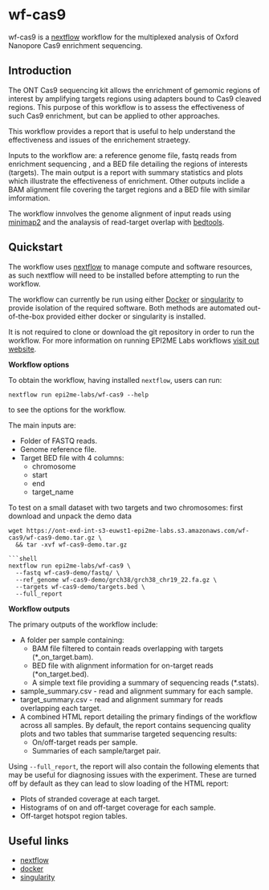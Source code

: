 # wf-cas9

wf-cas9 is a [nextflow](https://www.nextflow.io/) workflow
for the multiplexed analysis of Oxford Nanopore Cas9 enrichment sequencing. 
## Introduction
The ONT Cas9 sequencing kit allows the enrichment of gemomic
regions of interest by amplifying targets regions using adapters bound to Cas9 cleaved regions.
This purpose of this workflow is to assess the effectiveness of such Cas9 enrichment, 
but can be applied to other approaches. 

This workflow provides a report that is useful to help understand the effectiveness and issues
of the enrichement straetegy. 

Inputs to the workflow are: a reference genome file, fastq reads from enrichment sequencing ,
and a BED file detailing the regions of interests (targets).
The main output is a report with summary statistics and plots which illustrate 
the effectiveness of enrichment. Other outputs inclide a BAM alignment file covering the
target regions and a BED file with similar imformation.

The workflow innvolves the genome alignment of input reads using 
[minimap2](https://github.com/lh3/minimap2) and the analaysis 
of read-target overlap with [bedtools](https://github.com/arq5x/bedtools2).


## Quickstart

The workflow uses [nextflow](https://www.nextflow.io/) to manage compute and
software resources, as such nextflow will need to be installed before attempting
to run the workflow.

The workflow can currently be run using either
[Docker](https://www.docker.com/products/docker-desktop) or
[singularity](https://docs.sylabs.io/guides/latest/user-guide/) to provide isolation of
the required software. Both methods are automated out-of-the-box provided
either docker or singularity is installed.

It is not required to clone or download the git repository in order to run the workflow.
For more information on running EPI2ME Labs workflows [visit out website](https://labs.epi2me.io/wfindex).

**Workflow options**

To obtain the workflow, having installed `nextflow`, users can run:

```
nextflow run epi2me-labs/wf-cas9 --help
```
to see the options for the workflow.

The main inputs are:
* Folder of FASTQ reads.
* Genome reference file.
* Target BED file with 4 columns:
  * chromosome
  * start
  * end
  * target_name


To test on a small dataset with two targets and two chromosomes:
first download and unpack the demo data
```shell
wget https://ont-exd-int-s3-euwst1-epi2me-labs.s3.amazonaws.com/wf-cas9/wf-cas9-demo.tar.gz \
  && tar -xvf wf-cas9-demo.tar.gz

```shell
nextflow run epi2me-labs/wf-cas9 \
  --fastq wf-cas9-demo/fastq/ \
  --ref_genome wf-cas9-demo/grch38/grch38_chr19_22.fa.gz \
  --targets wf-cas9-demo/targets.bed \
  --full_report
```

**Workflow outputs**

The primary outputs of the workflow include:

* A folder per sample containing:
  * BAM file filtered to contain reads overlapping with targets (*_on_target.bam).
  * BED file with alignment information for on-target reads (*on_target.bed).
  * A simple text file providing a summary of sequencing reads (*.stats).
* sample_summary.csv - read and alignment summary for each sample.
* target_summary.csv - read and alignment summary for reads overlapping each target.
* A combined HTML report detailing the primary findings of the workflow across all samples.
By default, the report contains sequencing quality plots and two tables that summarise targeted sequencing results:
  * On/off-target reads per sample.
  * Summaries of each sample/target pair.

Using `--full_report`, the report will also contain the following elements that may be useful for
diagnosing issues with the experiment. These are turned off by default as they can lead to slow loading of the
HTML report:
* Plots of stranded coverage at each target.
* Histograms of on and off-target coverage for each sample.
* Off-target hotspot region tables.
## Useful links

* [nextflow](https://www.nextflow.io/)
* [docker](https://www.docker.com/products/docker-desktop)
* [singularity](https://docs.sylabs.io/guides/3.5/user-guide/introduction.html)